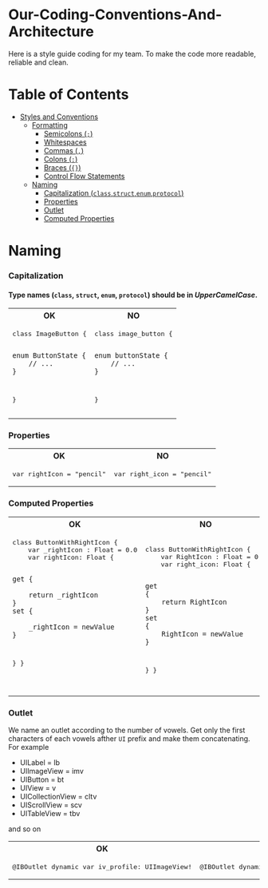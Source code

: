 # Our-Coding-Conventions-And-Architecture
Here is a style guide coding for my team. To make the code more readable, reliable and clean.
# Table of Contents
- [Styles and Conventions](#styles-and-conventions)
    - [Formatting](#formatting)
        - [Semicolons (`;`)](#semicolons)
        - [Whitespaces](#whitespaces)
        - [Commas (`,`)](#commas)
        - [Colons (`:`)](#colons)
        - [Braces (`{}`)](#braces)
        - [Control Flow Statements](#control-flow-statements)
    - [Naming](#naming)
        - [Capitalization (`class`,`struct`,`enum`,`protocol`)](#capitalization)
        - [Properties](#properties)
        - [Outlet](#outlet)
        - [Computed Properties](#computed-properties)

# Naming 
### Capitalization
#### Type names (`class`, `struct`, `enum`, `protocol`) should be in *UpperCamelCase*. 
<table>
<tr><th>OK</th><th>NO</th></tr>
<tr>
<td><pre lang=swift>
class ImageButton {

    enum ButtonState {
        // ...
    }
}
</pre></td>
<td><pre lang=swift>
class image_button {

    enum buttonState {
        // ...
    }
}
</pre></td>
</tr>
</table>

### Properties
<table>
<tr><th>OK</th><th>NO</th></tr>
<tr>
<td><pre lang=swift>
var rightIcon = "pencil"
</pre></td>
<td><pre lang=swift>
var right_icon = "pencil"
</pre></td>
</tr>
</table>


### Computed Properties
<table>
<tr><th>OK</th><th>NO</th></tr>
<tr>
<td><pre lang=swift>
class ButtonWithRightIcon { 
    var _rightIcon : Float = 0.0
    var rightIcon: Float {

    get {
    
        return _rightIcon
    }
    set {
    
        _rightIcon = newValue
    }
}
}

</pre></td>
<td><pre lang=swift>
class ButtonWithRightIcon {  
    var RightIcon : Float = 0.0
    var right_icon: Float {

    get
    {
        return RightIcon
    }
    set
    {
        RightIcon = newValue
    }
}
}
</pre></td>
</tr>
</table>

### Outlet
We name an outlet according to the number of vowels. Get only the first characters of each vowels afther `UI` prefix and make them concatenating. For example  
- UILabel = lb
- UIImageView = imv
- UIButton = bt
- UIView = v
- UICollectionView = cltv
- UIScrollView = scv  
- UITableView = tbv

and so on
<table>
<tr><th>OK</th><th>NO</th></tr>
<tr>
<td><pre lang=swift>
@IBOutlet dynamic var iv_profile: UIImageView!
</pre></td>
<td><pre lang=swift>
@IBOutlet dynamic var profileImageZView: UIImageView!
</pre></td>
</tr>
</table>
